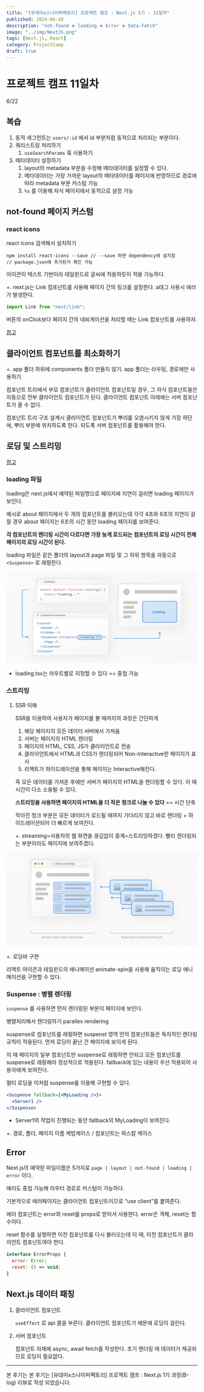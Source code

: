```yaml
---
title: "[유데미x스나이퍼팩토리] 프로젝트 캠프 : Next.js 1기 - 11일차"
published: 2024-06-10
description: "not-found ➕ loading ➕ Error ➕ Data-Fetch"
image: "../img/NextJS.png"
tags: [Next.js, React]
category: ProjectCamp
draft: true
---
```


# 프로젝트 캠프 11일차

6/22

## 복습

1. 동적 세그먼트는 `users/:id` 에서 id 부분처럼 동적으로 처리되는 부분이다.
2. 쿼리스트링 처리하기
   1. `useSearchParams` 훅 사용하기
3. 메타데이터 설정하기
   1. layout의 metadata 부분을 수정해 메타데이터를 설정할 수 있다.
   2. 메타데이터는 가장 가까운 layout의 메타데이터를 페이지에 반영하므로 경로에 따라 metadata 부분 커스텀 가능
   3. `%s` 를 이용해 자식 페이지에서 동적으로 설정 가능

## not-found 페이지 커스텀

### react icons

react icons 검색해서 설치하기

```tsx
npm install react-icons --save // --save 하면 dependency에 설치함
// package.json에 추가된거 확인 가능
```

아이콘이 텍스트 기반이라 테일윈드로 글씨에 적용하듯이 적용 가능하다.

+. next.js는 Link 컴포넌트를 사용해 페이지 간의 링크를 설정한다. a태그 사용시 에러가 발생한다.

```jsx
import Link from "next/link";
```

버튼의 onClick보다 페이지 간의 네비게이션을 처리할 때는 Link 컴포넌트를 사용하자.

[참고](https://nextjs.org/docs/pages/api-reference/components/link)

## 클라이언트 컴포넌트를 최소화하기

+. app 폴더 하위에 components 폴더 만들지 않기. app 폴더는 라우팅, 경로에만 사용하기

컴포넌트 트리에서 부모 컴포넌트가 클라이언트 컴포넌트일 경우, 그 자식 컴포넌트들은 자동으로 전부 클라이언트 컴포넌트가 된다. 클라이언트 컴포넌트 아래에는 서버 컴포넌트가 올 수 없다.

컴포넌트 트리 구조 설계시 클라이언트 컴포넌트가 뿌리를 오염시키지 않게 가장 하단에, 뿌리 부분에 위치하도록 한다. 되도록 서버 컴포넌트를 활용해야 한다.

## 로딩 및 스트리밍

[참고](https://nextjs.org/docs/app/building-your-application/routing/loading-ui-and-streaming)

### loading 파일

loading은 next.js에서 예약된 파일명으로 페이지에 지연이 걸리면 loading 페이지가 보인다.

예시로 about 페이지에서 두 개의 컴포넌트를 불러오는데 각각 4초와 6초의 지연이 걸릴 경우 about 페이지는 6초의 시간 동안 loading 페이지를 보여준다.

**각 컴포넌트의 렌더링 시간이 다르다면 가장 늦게 로드되는 컴포넌트의 로딩 시간이 전체 페이지의 로딩 시간이 된다.**

loading 파일은 같은 폴더의 layout과 page 파일 및 그 하위 항목을 자동으로 `<Suspense>` 로 래핑한다.

![1](./img/imgDay11.png "day11")

- loading.tsx는 라우트별로 지정할 수 있다 == 중첩 가능

### 스트리밍

1. SSR 이해

   SSR을 이용하여 사용자가 페이지를 볼 때까지의 과정은 간단하게

   1. 해당 페이지의 모든 데이터 서버에서 가져옴
   2. 서버는 페이지의 HTML 렌더링
   3. 페이지의 HTML, CSS, JS가 클라이언트로 전송
   4. 클라이언트에서 HTML과 CSS가 렌더링되어 Non-Interactive한 페이지가 표시
   5. 리액트가 하이드레이션을 통해 페이지는 Interactive해진다.

   즉 모든 데이터를 가져온 후에만 서버가 페이지의 HTML을 렌더링할 수 있다. 이 때 시간이 다소 소용될 수 있다.

   **스트리밍을 사용하면 페이지의 HTML을 더 작은 청크로 나눌 수 있다** == 시간 단축

   작아진 청크 부분은 모든 데이터가 로드될 때까지 기다리지 않고 바로 렌더링 + 하이드레이션되어 더 빠르게 보여진다.

   +. streaming=사용자의 웹 화면을 끊김없이 중계=스트리밍하겠다. 빨리 렌더링되는 부분이라도 페이지에 보여주겠다.

![2](./img/imgDay11_2.png "day11-2")

+. 로딩바 구현

리액트 아이콘과 테일윈드의 애니메이션 animate-spin을 사용해 움직이는 로딩 애니메이션을 구현할 수 있다.

### Suspense : 병렬 렌더링

`suspense` 를 사용하면 먼저 렌더링된 부분이 페이지에 보인다.

병렬처리해서 렌더링하기 parallex rendering

suspense로 컴포넌트를 래핑하면 suspenst 영역 안의 컴포넌트들은 독자적인 렌더링 규칙이 적용된다. 먼저 로딩이 끝난 건 페이지에 보이게 된다.

이 때 페이지의 일부 컴포넌트만 suspense로 래핑하면 안되고 모든 컴포넌트를 suspense로 래핑해야 정상적으로 적용된다. fallback에 있는 내용이 우선 적용되어 사용자에게 보여진다.

멀티 로딩을 이처럼 suspense를 이용해 구현할 수 있다.

```jsx
<Suspense fallback={<MyLoading />}>
  <Server1 />
</Suspense>
```

- Server1의 작업이 진행되는 동안 fallback의 MyLoading이 보여진다.

+. 경로, 폴더, 페이지 이름 케밥케이스 / 컴포넌트는 파스칼 케이스

## Error

Next.js의 예약된 파일이름은 5가지로 `page | layout | not-found | loading | error` 이다.

에러도 중첩 가능해 라우터 경로로 커스텀이 가능하다.

기본적으로 에러페이지는 클라이언트 컴포넌트이므로 “use client”를 붙여준다.

에러 컴포넌트는 error와 reset를 props로 받아서 사용한다. error은 객체, reset는 함수이다.

reset 함수를 실행하면 이전 컴포넌트를 다시 불러오는데 이 때, 이전 컴포넌트가 클라이언트 컴포넌트여야 한다.

```jsx
interface ErrorProps {
  error: Error;
  reset: () => void;
}
```

## Next.js 데이터 패칭

1. 클라이언트 컴포넌트

   `useEffect` 로 api 콜을 부른다. 클라이언트 컴포넌트기 때문에 로딩이 걸린다.

2. 서버 컴포넌트

   컴포넌트 자체에 async, await fetch를 작성한다. 초기 렌더링 때 데이터가 제공되므로 로딩이 필요없다.

---

본 후기는 본 후기는 [유데미x스나이퍼팩토리] 프로젝트 캠프 : Next.js 1기 과정(B-log) 리뷰로 작성 되었습니다.
